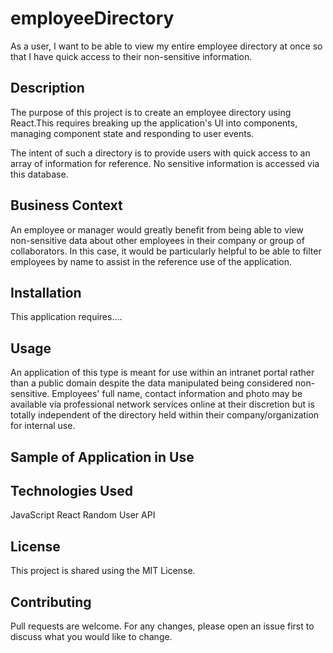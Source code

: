 # employeeDirectory

As a user, I want to be able to view my entire employee directory at once so that I have quick access to their non-sensitive information.

## Description

The purpose of this project is to create an employee directory using React.This requires breaking up the application's UI into components, managing component state and responding to user events.

The intent of such a directory is to provide users with quick access to an array of information for reference. No sensitive information is accessed via this database.

## Business Context

An employee or manager would greatly benefit from being able to view non-sensitive data about other employees in their company or group of collaborators. In this case, it would be particularly helpful to be able to filter employees by name to assist in the reference use of the application.

## Installation

This application requires....

## Usage

An application of this type is meant for use within an intranet portal rather than a public domain despite the data manipulated being considered non-sensitive. Employees' full name, contact information and photo may be available via professional network services online at their discretion but is totally independent of the directory held within their company/organization for internal use.

## Sample of Application in Use

## Technologies Used

JavaScript
React
Random User API

## License

This project is shared using the MIT License.

## Contributing

Pull requests are welcome. For any changes, please open an issue first to discuss what you would like to change.
